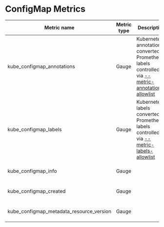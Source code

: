 # ConfigMap Metrics

| Metric name                              | Metric type | Description                                                                                                               | Labels/tags                                                                                                                                         | Status       |
| ---------------------------------------- | ----------- | ------------------------------------------------------------------------------------------------------------------------- | --------------------------------------------------------------------------------------------------------------------------------------------------- | ------------ |
| kube_configmap_annotations               | Gauge       | Kubernetes annotations converted to Prometheus labels controlled via [--metric-annotations-allowlist](./cli-arguments.md) | `configmap`=&lt;configmap-name&gt; <br> `namespace`=&lt;configmap-namespace&gt; <br> `annotation_CONFIGMAP_ANNOTATION`=&lt;CONFIGMAP_ANNOTATION&gt; | EXPERIMENTAL |
| kube_configmap_labels                    | Gauge       | Kubernetes labels converted to Prometheus labels controlled via [--metric-labels-allowlist](./cli-arguments.md)           | `configmap`=&lt;configmap-name&gt; <br> `namespace`=&lt;configmap-namespace&gt; <br> `label_CONFIGMAP_LABEL`=&lt;CONFIGMAP_LABEL&gt;                | STABLE       |
| kube_configmap_info                      | Gauge       |                                                                                                                           | `configmap`=&lt;configmap-name&gt; <br> `namespace`=&lt;configmap-namespace&gt;                                                                     | STABLE       |
| kube_configmap_created                   | Gauge       |                                                                                                                           | `configmap`=&lt;configmap-name&gt; <br> `namespace`=&lt;configmap-namespace&gt;                                                                     | STABLE       |
| kube_configmap_metadata_resource_version | Gauge       |                                                                                                                           | `configmap`=&lt;configmap-name&gt; <br> `namespace`=&lt;configmap-namespace&gt;                                                                     | EXPERIMENTAL |
